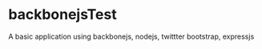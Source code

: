 backbonejsTest
==============

A basic application using backbonejs, nodejs, twittter bootstrap, expressjs